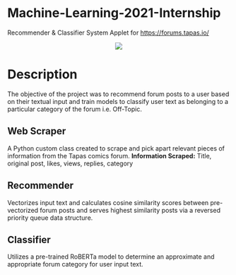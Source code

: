 # Machine-Learning-2021-Internship

Recommender &amp; Classifier System Applet for https://forums.tapas.io/
<div align=center><img src="https://user-images.githubusercontent.com/27745342/132301665-d4ea3c25-9a4b-4019-9857-9b83d2eb8eb4.png"></div>

# Description
The objective of the project was to recommend forum posts to a user based on their textual input and train models to classify user text as belonging to a particular category of the forum i.e. Off-Topic.

## Web Scraper
A Python custom class created to scrape and pick apart relevant pieces of information from the Tapas comics forum.
**Information Scraped:** Title, original post, likes, views, replies, category
## Recommender
Vectorizes input text and calculates cosine similarity scores between pre-vectorized forum posts and serves highest similarity posts via a reversed priority queue data structure.
## Classifier
Utilizes a pre-trained RoBERTa model to determine an approximate and appropriate forum category for user input text.

